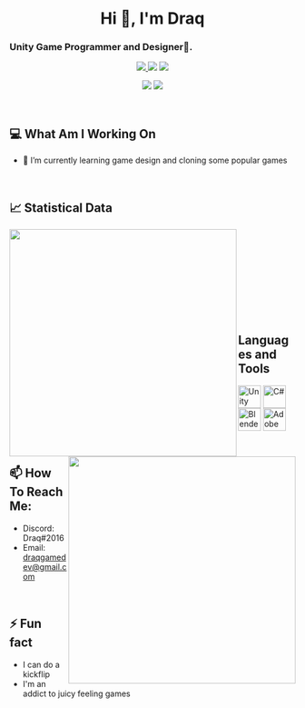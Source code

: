 <h1 align="center">Hi 👋, I'm Draq</h1>

<h3 align="left">Unity Game Programmer and Designer🌟.</h3>
<p>
<div align="center">
  <a href="https://docs.microsoft.com/tr-tr/dotnet/csharp/" target="blank">
    <img src="https://img.shields.io/badge/-CSharp-7c4eb5?style=for-the-badge&logo=csharp&logoColor=dbdbdb&labelColor=7c4eb5">
  </a>
  
  <img src="https://img.shields.io/badge/-Unity-282828?style=for-the-badge&logo=unity&logoColor=dbdbdb&labelColor=282828">
  <img src="https://img.shields.io/badge/-Game Design-8e88ba?style=for-the-badge&logo=youtubegaming&logoColor=dbdbdb&labelColor=8e88ba">
</div>
</p>
<p>
<div align="center">
  <img src="https://img.shields.io/badge/-%23Draq2016-738adb?style=for-the-badge&logo=discord&logoColor=dbdbdb&labelColor=738adb">
  <a href=https://www.reddit.com/user/DraqSvag>
    <img src="https://img.shields.io/badge/-u%2FDraqSvag-ff540a?style=for-the-badge&logo=reddit&logoColor=f7f7f7&labelColor=ff540a">
    </a>
</div>
</p>

<br/>

<h2 align="left">💻 What Am I Working On</h2>

- 🌱 I’m currently learning game design and cloning some popular games
<br/>
<h2 align=left>📈 Statistical Data</h2>

<div>
  <p>
    <img align="left" src=https://github-readme-stats.vercel.app/api?username=draqsvag&show_icons=true&theme=tokyonight width=400>
  </p>
  
  <p>
    <img align="right" src=https://github-readme-streak-stats.herokuapp.com?user=draqsvag&theme=tokyonight&date_format=j%20M%5B%20Y%5D width=400>
  </p>
</div>

<br/> <br/> <br/> <br/> <br/> <br/> <br/> <br/> <br/>

<h2 align="left" >Languages and Tools</h2>

<p align="left">
<a href="https://unity.com" target="blank">
    <img align="center" src="https://i.redd.it/tu3gt6ysfxq71.png" alt="Unity" width="40"/></a>
<a href="https://docs.microsoft.com/tr-tr/dotnet/csharp/" target="blank">
    <img align="center" src="https://cdn.icon-icons.com/icons2/2415/PNG/512/csharp_original_logo_icon_146578.png" alt="C#" width="40"/></a> 
<a href="https://www.blender.org" target="blank">
    <img align="center" src="https://upload.wikimedia.org/wikipedia/commons/thumb/0/0c/Blender_logo_no_text.svg/2503px-Blender_logo_no_text.svg.png" alt="Blender3D" width="40"/></a> 
<a href="https://www.adobe.com/tr/products/photoshop.html" target="blank">
    <img align="center" src="https://cdn.freelogovectors.net/wp-content/uploads/2021/09/adobe-photoshop-logo-freelogovectors.net_-400x400.png" alt="Adobe Photoshop" width="40"/></a> 
</p>

<br/>

<h2 align="left"> 📫 How To Reach Me: </h2>

- Discord: Draq#2016
- Email: draqgamedev@gmail.com

<br/>

<h2 align="left"> ⚡ Fun fact </h2>

- I can do a kickflip
- I'm an addict to juicy feeling games

<h2></h2>
